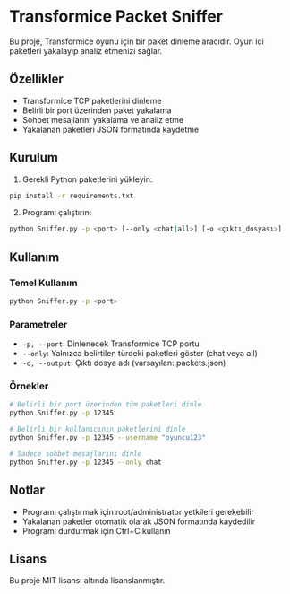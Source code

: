 # Transformice Packet Sniffer

Bu proje, Transformice oyunu için bir paket dinleme aracıdır. Oyun içi paketleri yakalayıp analiz etmenizi sağlar.

## Özellikler

- Transformice TCP paketlerini dinleme
- Belirli bir port üzerinden paket yakalama
- Sohbet mesajlarını yakalama ve analiz etme
- Yakalanan paketleri JSON formatında kaydetme

## Kurulum

1. Gerekli Python paketlerini yükleyin:
```bash
pip install -r requirements.txt
```

2. Programı çalıştırın:
```bash
python Sniffer.py -p <port> [--only <chat|all>] [-o <çıktı_dosyası>]
```

## Kullanım

### Temel Kullanım
```bash
python Sniffer.py -p <port>
```

### Parametreler
- `-p, --port`: Dinlenecek Transformice TCP portu
- `--only`: Yalnızca belirtilen türdeki paketleri göster (chat veya all)
- `-o, --output`: Çıktı dosya adı (varsayılan: packets.json)

### Örnekler
```bash
# Belirli bir port üzerinden tüm paketleri dinle
python Sniffer.py -p 12345

# Belirli bir kullanıcının paketlerini dinle
python Sniffer.py -p 12345 --username "oyuncu123"

# Sadece sohbet mesajlarını dinle
python Sniffer.py -p 12345 --only chat
```

## Notlar

- Programı çalıştırmak için root/administrator yetkileri gerekebilir
- Yakalanan paketler otomatik olarak JSON formatında kaydedilir
- Programı durdurmak için Ctrl+C kullanın

## Lisans

Bu proje MIT lisansı altında lisanslanmıştır. 
